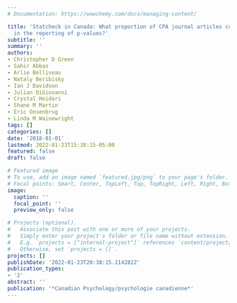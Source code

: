 ```yaml
---
# Documentation: https://wowchemy.com/docs/managing-content/

title: 'Statcheck in Canada: What proportion of CPA journal articles contain errors
  in the reporting of p-values?'
subtitle: ''
summary: ''
authors:
- Christopher D Green
- Sahir Abbas
- Arlie Belliveau
- Nataly Beribisky
- Ian J Davidson
- Julian DiGiovanni
- Crystal Heidari
- Shane M Martin
- Eric Oosenbrug
- Linda M Wainewright
tags: []
categories: []
date: '2018-01-01'
lastmod: 2022-01-23T15:38:15-05:00
featured: false
draft: false

# Featured image
# To use, add an image named `featured.jpg/png` to your page's folder.
# Focal points: Smart, Center, TopLeft, Top, TopRight, Left, Right, BottomLeft, Bottom, BottomRight.
image:
  caption: ''
  focal_point: ''
  preview_only: false

# Projects (optional).
#   Associate this post with one or more of your projects.
#   Simply enter your project's folder or file name without extension.
#   E.g. `projects = ["internal-project"]` references `content/project/deep-learning/index.md`.
#   Otherwise, set `projects = []`.
projects: []
publishDate: '2022-01-23T20:38:15.114282Z'
publication_types:
- '2'
abstract: ''
publication: '*Canadian Psychology/psychologie canadienne*'
---
```

